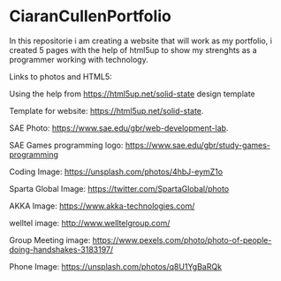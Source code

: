 # CiaranCullenPortfolio

In this repositorie i am creating a website that will work as my portfolio, i created 5 pages with the help of html5up to show my strenghts as a programmer working with technology.

Links to photos and HTML5:

Using the help from https://html5up.net/solid-state design template 

Template for website: https://html5up.net/solid-state.

SAE Photo: https://www.sae.edu/gbr/web-development-lab.

SAE Games programming logo: https://www.sae.edu/gbr/study-games-programming

Coding Image: https://unsplash.com/photos/4hbJ-eymZ1o

Sparta Global Image: https://twitter.com/SpartaGlobal/photo

AKKA Image: https://www.akka-technologies.com/

welltel image: http://www.welltelgroup.com/

Group Meeting image: https://www.pexels.com/photo/photo-of-people-doing-handshakes-3183197/

Phone Image: https://unsplash.com/photos/q8U1YgBaRQk